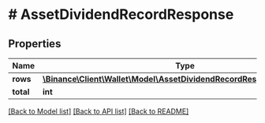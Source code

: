 # # AssetDividendRecordResponse

## Properties

Name | Type | Description | Notes
------------ | ------------- | ------------- | -------------
**rows** | [**\Binance\Client\Wallet\Model\AssetDividendRecordResponseRowsInner[]**](AssetDividendRecordResponseRowsInner.md) |  | [optional]
**total** | **int** |  | [optional]

[[Back to Model list]](../../README.md#models) [[Back to API list]](../../README.md#endpoints) [[Back to README]](../../README.md)
